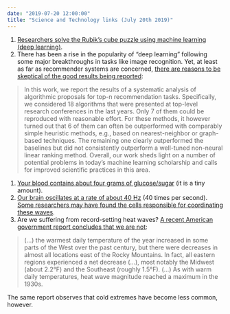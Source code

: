 ```yaml
---
date: "2019-07-20 12:00:00"
title: "Science and Technology links (July 20th 2019)"
---
```




1. [Researchers solve the Rubik&rsquo;s cube puzzle using machine learning (deep learning)](https://www.nature.com/articles/s42256-019-0070-z).
1. There has been a rise in the popularity of &ldquo;deep learning&rdquo; following some major breakthroughs in tasks like image recognition. Yet, at least as far as recommender systems are concerned, [there are reasons to be skeptical of the good results being reported](https://arxiv.org/abs/1907.06902):<br/>

> In this work, we report the results of a systematic analysis of algorithmic proposals for top-n recommendation tasks. Specifically, we considered 18 algorithms that were presented at top-level research conferences in the last years. Only 7 of them could be reproduced with reasonable effort. For these methods, it however turned out that 6 of them can often be outperformed with comparably simple heuristic methods, e.g., based on nearest-neighbor or graph-based techniques. The remaining one clearly outperformed the baselines but did not consistently outperform a well-tuned non-neural linear ranking method. Overall, our work sheds light on a number of potential problems in today&rsquo;s machine learning scholarship and calls for improved scientific practices in this area.

1. [Your blood contains about four grams of glucose/sugar](https://www.ncbi.nlm.nih.gov/pmc/articles/PMC2636990/) (it is a tiny amount).
1. [Our brain oscillates at a rate of about 40 Hz](https://en.m.wikipedia.org/wiki/Gamma_wave) (40 times per second). [Some researchers may have found the cells responsible for coordinating these waves](https://dx.doi.org/10.1016/j.neuron.2019.06.014).
1. Are we suffering from record-setting heat waves? [A recent American government report concludes that we are not](https://science2017.globalchange.gov/chapter/6/):<br/>

> (&hellip;) the warmest daily temperature of the year increased in some parts of the West over the past century, but there were decreases in almost all locations east of the Rocky Mountains. In fact, all eastern regions experienced a net decrease (&hellip;), most notably the Midwest (about 2.2°F) and the Southeast (roughly 1.5°F). (&hellip;) As with warm daily temperatures, heat wave magnitude reached a maximum in the 1930s.


The same report observes that cold extremes have become less common, however.


